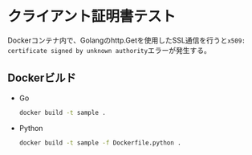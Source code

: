 # クライアント証明書テスト

Dockerコンテナ内で、Golangのhttp.Getを使用したSSL通信を行うと`x509: certificate signed by unknown authority`エラーが発生する。

## Dockerビルド

- Go

    ```bash
    docker build -t sample .
    ```

- Python

    ```bash
    docker build -t sample -f Dockerfile.python .
    ```
